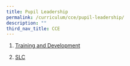 ```yaml
---
title: Pupil Leadership
permalink: /curriculum/cce/pupil-leadership/
description: ""
third_nav_title: CCE
---
```


1. [Training and Development](/curriculum/cce/pupil-leadership/training-n-development/) 

2. [SLC](/curriculum/cce/pupil-leadership/slc/)
